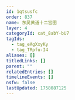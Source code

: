 ```yaml
---
id: 1qtsusfc
order: 837
name: 东吴黄道十二宫图
layer: 4
categoryId: cat_8abY-bU7
tagIds:
  - tag_eAgXxyKy
  - tag_TRpfu-I4
aliases: []
titledLinks: []
parent: ""
relatedEntries: []
timelineEvents: []
nsfw: false
lastUpdated: 1758087125
---
```


